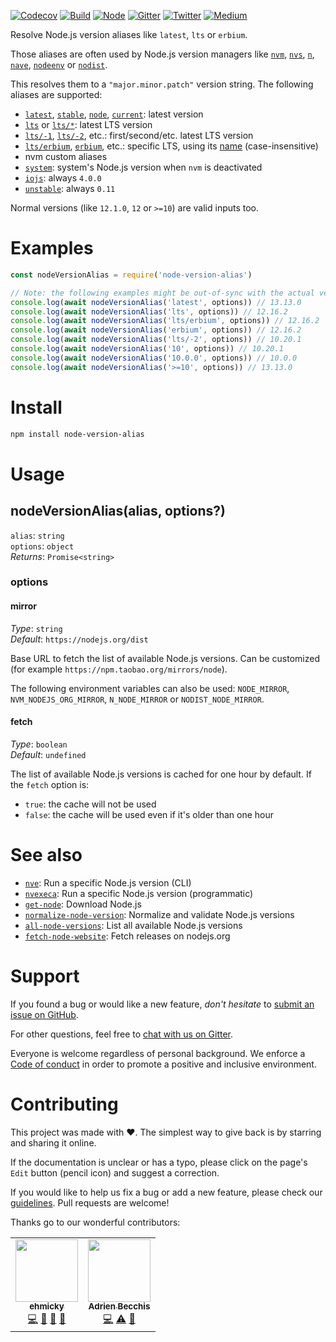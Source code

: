[![Codecov](https://img.shields.io/codecov/c/github/ehmicky/node-version-alias.svg?label=tested&logo=codecov)](https://codecov.io/gh/ehmicky/node-version-alias)
[![Build](https://github.com/ehmicky/node-version-alias/workflows/Build/badge.svg)](https://github.com/ehmicky/node-version-alias/actions)
[![Node](https://img.shields.io/node/v/node-version-alias.svg?logo=node.js)](https://www.npmjs.com/package/node-version-alias)
[![Gitter](https://img.shields.io/gitter/room/ehmicky/node-version-alias.svg?logo=gitter)](https://gitter.im/ehmicky/node-version-alias)
[![Twitter](https://img.shields.io/badge/%E2%80%8B-twitter-4cc61e.svg?logo=twitter)](https://twitter.com/intent/follow?screen_name=ehmicky)
[![Medium](https://img.shields.io/badge/%E2%80%8B-medium-4cc61e.svg?logo=medium)](https://medium.com/@ehmicky)

Resolve Node.js version aliases like `latest`, `lts` or `erbium`.

Those aliases are often used by Node.js version managers like
[`nvm`](https://github.com/nvm-sh/nvm),
[`nvs`](https://github.com/jasongin/nvs), [`n`](https://github.com/tj/n),
[`nave`](https://github.com/isaacs/nave),
[`nodeenv`](https://github.com/ekalinin/nodeenv) or
[`nodist`](https://github.com/nullivex/nodist).

This resolves them to a `"major.minor.patch"` version string. The following
aliases are supported:

- [`latest`](https://github.com/tj/n#specifying-node-versions),
  [`stable`](https://github.com/nvm-sh/nvm#usage),
  [`node`](https://github.com/nvm-sh/nvm#usage),
  [`current`](https://github.com/tj/n#specifying-node-versions): latest version
- [`lts`](https://github.com/jasongin/nvs#basic-usage) or
  [`lts/*`](https://github.com/nvm-sh/nvm#long-term-support): latest LTS version
- [`lts/-1`](https://github.com/nvm-sh/nvm#long-term-support),
  [`lts/-2`](https://github.com/nvm-sh/nvm#long-term-support), etc.:
  first/second/etc. latest LTS version
- [`lts/erbium`](https://github.com/nvm-sh/nvm#long-term-support),
  [`erbium`](https://github.com/nvm-sh/nvm#long-term-support), etc.: specific
  LTS, using its [name](https://github.com/nodejs/Release) (case-insensitive)
- nvm custom aliases
- [`system`](https://github.com/nvm-sh/nvm#system-version-of-node): system's
  Node.js version when `nvm` is deactivated
- [`iojs`](https://github.com/nvm-sh/nvm#usage): always `4.0.0`
- [`unstable`](https://github.com/nvm-sh/nvm#usage): always `0.11`

Normal versions (like `12.1.0`, `12` or `>=10`) are valid inputs too.

# Examples

<!-- Remove 'eslint-skip' once estree supports top-level await -->
<!-- eslint-skip -->

```js
const nodeVersionAlias = require('node-version-alias')

// Note: the following examples might be out-of-sync with the actual versions
console.log(await nodeVersionAlias('latest', options)) // 13.13.0
console.log(await nodeVersionAlias('lts', options)) // 12.16.2
console.log(await nodeVersionAlias('lts/erbium', options)) // 12.16.2
console.log(await nodeVersionAlias('erbium', options)) // 12.16.2
console.log(await nodeVersionAlias('lts/-2', options)) // 10.20.1
console.log(await nodeVersionAlias('10', options)) // 10.20.1
console.log(await nodeVersionAlias('10.0.0', options)) // 10.0.0
console.log(await nodeVersionAlias('>=10', options)) // 13.13.0
```

# Install

```bash
npm install node-version-alias
```

# Usage

## nodeVersionAlias(alias, options?)

`alias`: `string`\
`options`: `object`\
_Returns_: `Promise<string>`

### options

#### mirror

_Type_: `string`\
_Default_: `https://nodejs.org/dist`

Base URL to fetch the list of available Node.js versions. Can be customized (for
example `https://npm.taobao.org/mirrors/node`).

The following environment variables can also be used: `NODE_MIRROR`,
`NVM_NODEJS_ORG_MIRROR`, `N_NODE_MIRROR` or `NODIST_NODE_MIRROR`.

#### fetch

_Type_: `boolean`\
_Default_: `undefined`

The list of available Node.js versions is cached for one hour by default. If the
`fetch` option is:

- `true`: the cache will not be used
- `false`: the cache will be used even if it's older than one hour

# See also

- [`nve`](https://github.com/ehmicky/nve): Run a specific Node.js version (CLI)
- [`nvexeca`](https://github.com/ehmicky/nve): Run a specific Node.js version
  (programmatic)
- [`get-node`](https://github.com/ehmicky/get-node): Download Node.js
- [`normalize-node-version`](https://github.com/ehmicky/normalize-node-version):
  Normalize and validate Node.js versions
- [`all-node-versions`](https://github.com/ehmicky/all-node-versions): List all
  available Node.js versions
- [`fetch-node-website`](https://github.com/ehmicky/fetch-node-website): Fetch
  releases on nodejs.org

# Support

If you found a bug or would like a new feature, _don't hesitate_ to
[submit an issue on GitHub](../../issues).

For other questions, feel free to
[chat with us on Gitter](https://gitter.im/ehmicky/node-version-alias).

Everyone is welcome regardless of personal background. We enforce a
[Code of conduct](CODE_OF_CONDUCT.md) in order to promote a positive and
inclusive environment.

# Contributing

This project was made with ❤️. The simplest way to give back is by starring and
sharing it online.

If the documentation is unclear or has a typo, please click on the page's `Edit`
button (pencil icon) and suggest a correction.

If you would like to help us fix a bug or add a new feature, please check our
[guidelines](CONTRIBUTING.md). Pull requests are welcome!

Thanks go to our wonderful contributors:

<!-- ALL-CONTRIBUTORS-LIST:START -->
<!-- prettier-ignore-start -->
<!-- markdownlint-disable -->
<table>
  <tr>
    <td align="center"><a href="https://twitter.com/ehmicky"><img src="https://avatars2.githubusercontent.com/u/8136211?v=4" width="100px;" alt=""/><br /><sub><b>ehmicky</b></sub></a><br /><a href="https://github.com/ehmicky/node-version-alias/commits?author=ehmicky" title="Code">💻</a> <a href="#design-ehmicky" title="Design">🎨</a> <a href="#ideas-ehmicky" title="Ideas, Planning, & Feedback">🤔</a> <a href="https://github.com/ehmicky/node-version-alias/commits?author=ehmicky" title="Documentation">📖</a></td>
    <td align="center"><a href="https://twitter.com/adrieankhisbe"><img src="https://avatars1.githubusercontent.com/u/2601132?v=4" width="100px;" alt=""/><br /><sub><b>Adrien Becchis</b></sub></a><br /><a href="https://github.com/ehmicky/node-version-alias/commits?author=AdrieanKhisbe" title="Code">💻</a> <a href="https://github.com/ehmicky/node-version-alias/commits?author=AdrieanKhisbe" title="Tests">⚠️</a> <a href="#ideas-AdrieanKhisbe" title="Ideas, Planning, & Feedback">🤔</a></td>
  </tr>
</table>

<!-- markdownlint-enable -->
<!-- prettier-ignore-end -->

<!-- ALL-CONTRIBUTORS-LIST:END -->
